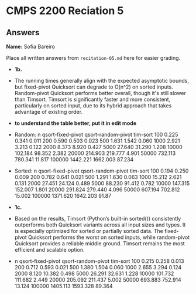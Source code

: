 # CMPS 2200 Reciation 5
## Answers

**Name:** Sofia Bareiro


Place all written answers from `recitation-05.md` here for easier grading.







- **1b.**
- The running times generally align with the expected asymptotic bounds, but fixed-pivot Quicksort can degrade to O(n^2) on sorted inputs. Random-pivot Quicksort performs better overall, though it's still slower than Timsort. Timsort is significantly faster and more consistent, particularly on sorted input, due to its hybrid approach that takes advantage of existing order.
- **to understand the table better, put it in edit mode**
- Random:
n	qsort-fixed-pivot	qsort-random-pivot	tim-sort
100	0.225	0.341	0.011
200	0.590	0.503	0.023
500	1.631	1.542	0.060
1000	2.921	3.213	0.122
2000	8.373	8.920	0.427
5000	27.640	31.290	1.208
10000	102.184	98.352	2.382
20000	214.903	219.777	4.901
50000	732.113	780.341	11.817
100000	1442.221	1662.003	87.234

- Sorted:
n	qsort-fixed-pivot	qsort-random-pivot	tim-sort
100	0.194	0.250	0.009
200	0.782	0.641	0.021
500	1.291	1.630	0.063
1000	15.212	2.621	0.131
2000	27.451	24.124	0.489
5000	88.230	91.412	0.782
10000	147.315	152.007	1.801
20000	291.824	279.440	4.096
50000	607.194	702.812	15.002
100000	1371.620	1642.203	91.87




- **1c.**
- Based on the results, Timsort (Python’s built-in sorted()) consistently outperforms both Quicksort variants across all input sizes and types. It is especially optimized for sorted or partially sorted data. The fixed-pivot Quicksort performs the worst on sorted inputs, while random-pivot Quicksort provides a reliable middle ground. Timsort remains the most efficient and scalable option.
- n	qsort-fixed-pivot	qsort-random-pivot	tim-sort
100	     0.215	           0.258	         0.013
200	     0.712	           0.593	         0.021
500	     1.380	           1.504	         0.060
1000	   2.655	           3.294	         0.124
2000	   8.120	           10.382	         0.498
5000	   26.291	           32.631	         1.228
10000	   101.732	         111.682	       2.449
20000    205.092	         211.437	       5.002
50000	   693.883	         752.914	       13.124
100000	 1405.113	         1593.328	       89.364
